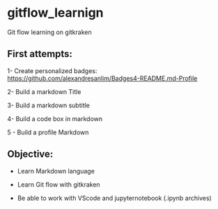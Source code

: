 # gitflow_learnign
Git flow learning on gitkraken

## First attempts: 

1- Create personalized badges: https://github.com/alexandresanlim/Badges4-README.md-Profile

2- Build a markdown Title 

3- Build a markdown subtitle 

4- Build a code box in markdown

5 - Build a profile Markdown 

## Objective: 

- Learn Markdown language

- Learn Git flow with gitkraken

- Be able to work with VScode and jupyternotebook (.ipynb archives)
